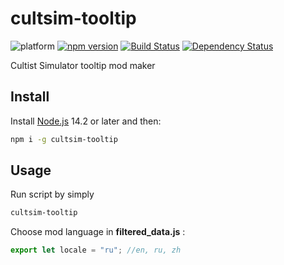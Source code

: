 # cultsim-tooltip

![platform]
[![npm version][npm-badge]][npm-url]
[![Build Status][travis-badge]][travis-url]
[![Dependency Status][david-badge]][david-url]

Cultist Simulator tooltip mod maker

## Install

Install [Node.js](https://nodejs.org) 14.2 or later and then:

```sh
npm i -g cultsim-tooltip
```

## Usage

Run script by simply

```sh
cultsim-tooltip
```

Choose mod language in **filtered_data.js** :

```js
export let locale = "ru"; //en, ru, zh
```

[npm-badge]: https://badge.fury.io/js/cultsim-tooltip.svg
[npm-url]: https://badge.fury.io/js/cultsim-tooltip
[travis-badge]: https://api.travis-ci.org/mihael-stormrage/cultsim-tooltip.svg
[travis-url]: https://travis-ci.org/mihael-stormrage/cultsim-tooltip
[david-badge]: https://david-dm.org/mihael-stormrage/cultsim-tooltip.svg
[david-url]: https://david-dm.org/mihael-stormrage/cultsim-tooltip
[platform]: https://img.shields.io/badge/platform-windows-lightgrey
